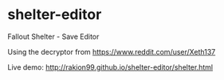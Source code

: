 # shelter-editor
Fallout Shelter - Save Editor

Using the decryptor from https://www.reddit.com/user/Xeth137

Live demo: http://rakion99.github.io/shelter-editor/shelter.html
